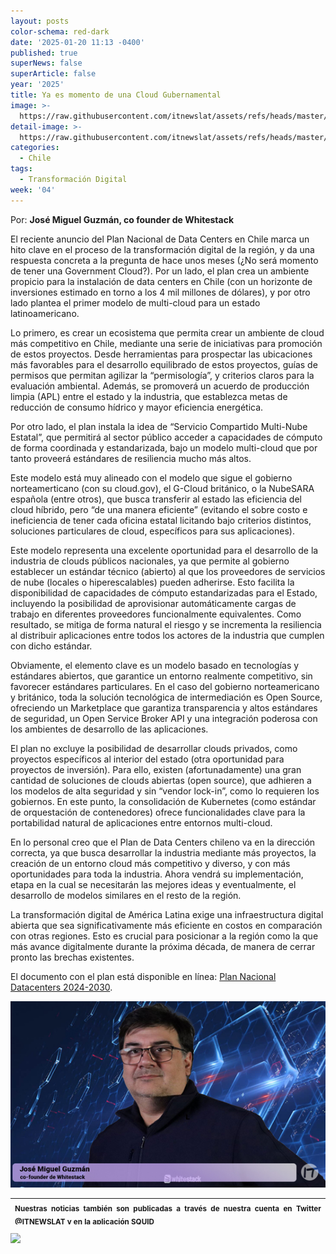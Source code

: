 ```yaml
---
layout: posts
color-schema: red-dark
date: '2025-01-20 11:13 -0400'
published: true
superNews: false
superArticle: false
year: '2025'
title: Ya es momento de una Cloud Gubernamental
image: >-
  https://raw.githubusercontent.com/itnewslat/assets/refs/heads/master/img/540x320/Jose-Miguel-Guzman-p.jpg
detail-image: >-
  https://raw.githubusercontent.com/itnewslat/assets/refs/heads/master/img/1024x680/Jose-Miguel-Guzman-g.jpg
categories:
  - Chile
tags:
  - Transformación Digital
week: '04'
---
```

Por: **José Miguel Guzmán, co founder de Whitestack** 

El reciente anuncio del Plan Nacional de Data Centers en Chile marca un hito clave en el proceso de la transformación digital de la región, y da una respuesta concreta a la pregunta de hace unos meses (¿No será momento de tener una Government Cloud?). Por un lado, el plan crea un ambiente propicio para la instalación de data centers en Chile (con un horizonte de inversiones estimado en torno a los 4 mil millones de dólares), y por otro lado plantea el primer modelo de multi-cloud para un estado latinoamericano.

Lo primero, es crear un ecosistema que permita crear un ambiente de cloud más competitivo en Chile, mediante una serie de iniciativas para promoción de estos proyectos. Desde herramientas para prospectar las ubicaciones más favorables para el desarrollo equilibrado de estos proyectos, guías de permisos que permitan agilizar la “permisología”, y criterios claros para la evaluación ambiental. Además, se promoverá un acuerdo de producción limpia (APL) entre el estado y la industria, que establezca metas de reducción de consumo hídrico y mayor eficiencia energética.

Por otro lado, el plan instala la idea de “Servicio Compartido Multi-Nube Estatal”, que permitirá al sector público acceder a capacidades de cómputo de forma coordinada y estandarizada, bajo un modelo multi-cloud que por tanto proveerá estándares de resiliencia mucho más altos.

Este modelo está muy alineado con el modelo que sigue el gobierno norteamerticano (con su cloud.gov), el G-Cloud británico, o la NubeSARA española (entre otros), que busca transferir al estado las eficiencia del cloud híbrido, pero “de una manera eficiente” (evitando el sobre costo e ineficiencia de tener cada oficina estatal licitando bajo criterios distintos, soluciones particulares de cloud, específicos para sus aplicaciones).

Este modelo representa una excelente oportunidad para el desarrollo de la industria de clouds públicos nacionales, ya que permite al gobierno establecer un estándar técnico (abierto) al que los proveedores de servicios de nube (locales o hiperescalables) pueden adherirse. Esto facilita la disponibilidad de capacidades de cómputo estandarizadas para el Estado, incluyendo la posibilidad de aprovisionar automáticamente cargas de trabajo en diferentes proveedores funcionalmente equivalentes. Como resultado, se mitiga de forma natural el riesgo y se incrementa la resiliencia al distribuir aplicaciones entre todos los actores de la industria que cumplen con dicho estándar.

Obviamente, el elemento clave es un modelo basado en tecnologías y estándares abiertos, que garantice un entorno realmente competitivo, sin favorecer estándares particulares. En el caso del gobierno norteamericano y británico, toda la solución tecnológica de intermediación es Open Source, ofreciendo un Marketplace que garantiza transparencia y altos estándares de seguridad, un Open Service Broker API y una integración poderosa con los ambientes de desarrollo de las aplicaciones.

El plan no excluye la posibilidad de desarrollar clouds privados, como proyectos específicos al interior del estado (otra oportunidad para proyectos de inversión). Para ello, existen (afortunadamente) una gran cantidad de soluciones de clouds abiertas (open source), que adhieren a los modelos de alta seguridad y sin “vendor lock-in”, como lo requieren los gobiernos. En este punto, la consolidación de Kubernetes (como estándar de orquestación de contenedores) ofrece funcionalidades clave para la portabilidad natural de aplicaciones entre entornos multi-cloud.

En lo personal creo que el Plan de Data Centers chileno va en la dirección correcta, ya que busca desarrollar la industria mediante más proyectos, la creación de un entorno cloud más competitivo y diverso, y con más oportunidades para toda la industria. Ahora vendrá su implementación, etapa en la cual se necesitarán las mejores ideas y eventualmente, el desarrollo de modelos similares en el resto de la región.

La transformación digital de América Latina exige una infraestructura digital abierta que sea significativamente más eficiente en costos en comparación con otras regiones. Esto es crucial para posicionar a la región como la que más avance digitalmente durante la próxima década, de manera de cerrar pronto las brechas existentes. 

El documento con el plan está disponible en línea: [Plan Nacional Datacenters 2024-2030](https://minciencia.gob.cl/uploads/filer_public/95/6b/956b8c9f-d937-4b4d-8f6c-a871495a52ff/plan_nacional_de_data_centers_pdata.pdf).

![](https://raw.githubusercontent.com/itnewslat/assets/refs/heads/master/img/540x320/Jose-Miguel-Guzman-p.jpg)

<table style="height: 42px;" width="569">
<tbody>
<tr>
<td style="text-align: justify;"><sub><strong>Nuestras noticias también son publicadas a través de nuestra cuenta en Twitter <a href="https://twitter.com/itnewslat?lang=es">@ITNEWSLAT</a> y en la aplicación <a href="https://squidapp.co/en/">SQUID</a></strong></sub></td>
</tr>
</tbody>
</table>

<img src="https://tracker.metricool.com/c3po.jpg?hash=56f88a41e39ab42c063cc51676587a04"/>